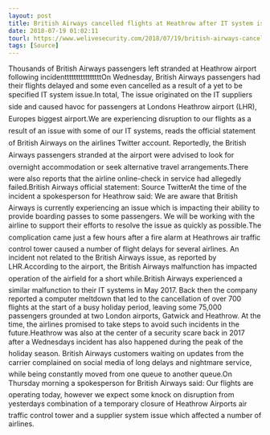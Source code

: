 ```yaml
---
layout: post
title: British Airways cancelled flights at Heathrow after IT system issue
date: 2018-07-19 01:02:11
tourl: https://www.welivesecurity.com/2018/07/19/british-airways-cancelled-flights-heathrow-system-issue/
tags: [Source]
---
```

Thousands of British Airways passengers left stranded at Heathrow airport following incidenttttttttttttttttOn Wednesday, British Airways passengers had their flights delayed and some even cancelled as a result of a yet to be specified IT system issue.In total, The issue originated on the IT suppliers side and caused havoc for passengers at Londons Heathrow airport (LHR), Europes biggest airport.We are experiencing disruption to our flights as a result of an issue with some of our IT systems, reads the official statement of British Airways on the airlines Twitter account. Reportedly, the British Airways passengers stranded at the airport were advised to look for overnight accommodation or seek alternative travel arrangements.There were also reports that the airline online-check in service had allegedly failed.British Airways official statement: Source TwitterAt the time of the incident a spokesperson for Heathrow said: We are aware that British Airways is currently experiencing an issue which is impacting their ability to provide boarding passes to some passengers. We will be working with the airline to support their efforts to resolve the issue as quickly as possible.The complication came just a few hours after a fire alarm at Heathrows air traffic control tower caused a number of flight delays for several airlines. An incident not related to the British Airways issue, as reported by LHR.According to the airport, the British Airways malfunction has impacted operation of the airfield for a short while.British Airways experienced a similar malfunction to their IT systems in May 2017. Back then the company reported a computer meltdown that led to the cancellation of over 700 flights at the start of a busy holiday period, leaving some 75,000 passengers grounded at two London airports, Gatwick and Heathrow. At the time, the airlines promised to take steps to avoid such incidents in the future.Heathrow was also at the center of a security scare back in 2017 after a Wednesdays incident has also happened during the peak of the holiday season. British Airways customers waiting on updates from the carrier complained on social media of long delays and nightmare service, while being constantly moved from one queue to another queue.On Thursday morning a spokesperson for British Airways said: Our flights are operating today, however we expect some knock on disruption from yesterdays combination of a temporary closure of Heathrow Airports air traffic control tower and a supplier system issue which affected a number of airlines.